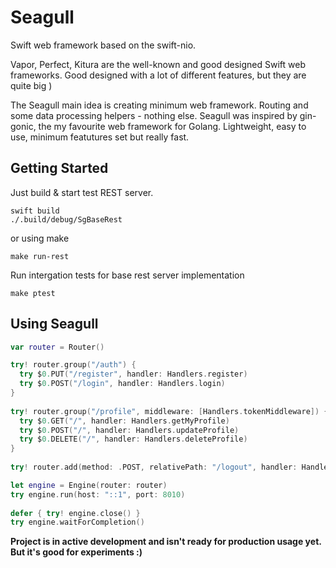# Seagull

Swift web framework based on the swift-nio.

Vapor, Perfect, Kitura are the well-known and good designed Swift web frameworks. Good designed with a lot of different features, but they are quite big ) 

The Seagull main idea is creating minimum web framework. Routing and some data processing helpers - nothing else. Seagull was inspired by gin-gonic, the my favourite web framework for Golang. Lightweight, easy to use, minimum featutures set but really fast.

## Getting Started

Just build & start test REST server.
```
swift build
./.build/debug/SgBaseRest
```
or using make
```
make run-rest 
```

Run intergation tests for base rest server implementation
```
make ptest
```

## Using Seagull

```swift
var router = Router()

try! router.group("/auth") {
  try $0.PUT("/register", handler: Handlers.register)
  try $0.POST("/login", handler: Handlers.login)
}
    
try! router.group("/profile", middleware: [Handlers.tokenMiddleware]) {
  try $0.GET("/", handler: Handlers.getMyProfile)
  try $0.POST("/", handler: Handlers.updateProfile)
  try $0.DELETE("/", handler: Handlers.deleteProfile)
}
    
try! router.add(method: .POST, relativePath: "/logout", handler: Handlers.logout, middleware: [Handlers.tokenMiddleware])

let engine = Engine(router: router)
try engine.run(host: "::1", port: 8010)
    
defer { try! engine.close() }
try engine.waitForCompletion()
```

**Project is in active development and isn't ready for production usage yet. But it's good for experiments :)**
